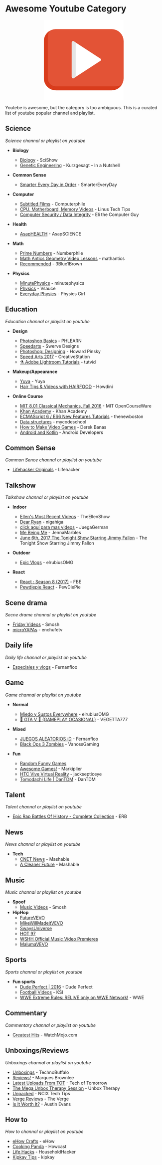 # Awesome Youtube Category

<p align="center">
  <img src="https://raw.githubusercontent.com/Windsooon/awesome-youtube/master/imgs/youtube.png">
</p>

Youtebe is awesome, but the category is too ambiguous. This is a curated list of youtube popular channel and playlist.


## Science

*Science channal or playlist on youtube*

- **Biology**
    - [Biology](https://www.youtube.com/playlist?list=PLB3FCEEAC84884760) - SciShow
    - [Genetic Engineering](https://www.youtube.com/playlist?list=PLFs4vir_WsTwIKUf1gbXr2EOTbApDC4um) - Kurzgesagt – In a Nutshell

- **Common Sense**
    - [Smarter Every Day in Order](https://www.youtube.com/playlist?list=PLjHf9jaFs8XUXBnlkBAuRkOpUJosxJ0Vx) - SmarterEveryDay

- **Computer**
    - [Subtitled Films](https://www.youtube.com/playlist?list=PLzH6n4zXuckpXGbML1y7pHxCkMRYYoG-c) - Computerphile
    - [CPU, Motherboard, Memory Videos](https://www.youtube.com/playlist?list=PL8mG-RkN2uTzxKz-jbEIsZDIHfz_CBGGx) - Linus Tech Tips
    - [Computer Security / Data Integrity](https://www.youtube.com/playlist?list=PL3662BFBEA6071A4E) - Eli the Computer Guy


- **Health**
    - [AsapHEALTH](https://www.youtube.com/playlist?list=PLvFsG9gYFxY_2tiOKgs7b2lSjMwR89ECb) - AsapSCIENCE

- **Math**
    - [Prime Numbers](https://www.youtube.com/playlist?list=PL0D0BD149128BB06F) - Numberphile
    - [Math Antics Geometry Video Lessons](https://www.youtube.com/playlist?list=PLUPEBWbAHUsx47fzhccfRSk4uNnBwtk7n) - mathantics
    - [Recommended](https://www.youtube.com/playlist?list=PLZHQObOWTQDPHP40bzkb0TKLRPwQGAoC-) - 3Blue1Brown

- **Physics**
    - [MinutePhysics](https://www.youtube.com/playlist?list=PLED25F943F8D6081C) - minutephysics
    - [Physics](https://www.youtube.com/playlist?list=PLZRRxQcaEjA7hrOOdNikWyDUgxPSOeBhw) - Vsauce
    - [Everyday Physics](https://www.youtube.com/playlist?list=PLGO_AWB1C4GT53kfaQ3qyuK8CPJonmUOe) - 
Physics Girl


## Education

*Education channal or playlist on youtube*

- **Design**
    - [Photoshop Basics](https://www.youtube.com/playlist?list=PL7JpMMpENaD28R-R4g1_ITGl40dk1CaIW) - PHLEARN
    - [Speedarts](https://www.youtube.com/playlist?list=PLK4X5isn_s-BPfZ0tUBiQerFn3v-O9HGw) - Swerve Designs
    - [Photoshop: Designing](https://www.youtube.com/playlist?list=PLC5BE7947C6ECB5B7) - Howard Pinsky
    - [Speed Arts 2017](https://www.youtube.com/playlist?list=PLFs4TpGOZiGc4dybCrKnmdRkdFCouh0ak) - CreativeStation
    - [⚗ Adobe Lightroom Tutorials](https://www.youtube.com/playlist?list=PLwnXQvUxjbNvdcx3WsRlMvyNXOgFtzlEI) - tutvid

- **Makeup/Appearance**
    - [Yuya](https://www.youtube.com/channel/UCBNs31xysxpAGMheg8OrngA) - Yuya
    - [Hair Tips & Videos with HAIRFOOD](https://www.youtube.com/playlist?list=PLA8z-oagowOS8KhFNV-8yN_DsvFdiJMF0) - Howdini

- **Online Course**
    - [MIT 8.01 Classical Mechanics, Fall 2016](https://www.youtube.com/playlist?list=PLUl4u3cNGP61qDex7XslwNJ-xxxEFzMNV) - MIT OpenCourseWare
    - [Khan Academy](https://www.youtube.com/user/khanacademy/playlists) - Khan Academy
    - [ECMAScript 6 / ES6 New Features Tutorials](https://www.youtube.com/playlist?list=PL6gx4Cwl9DGBhgcpA8eTYYWg7im72LgLt) - thenewboston
    - [Data structures](https://www.youtube.com/playlist?list=PL2_aWCzGMAwI3W_JlcBbtYTwiQSsOTa6P) - mycodeschool
    - [How to Make Video Games](https://www.youtube.com/playlist?list=PLGLfVvz_LVvSYnwKyw9xP5tEn7GSUWwZJ) - Derek Banas
    - [Android and Kotlin](https://www.youtube.com/playlist?list=PLWz5rJ2EKKc8ibQFkC77xUETd8BCkRbYc) - Android Developers


## Common Sense

*Common Sence channal or playlist on youtube*

- [Lifehacker Originals](https://www.youtube.com/playlist?list=PLHLI_p28bKXLJLZFAonAScpiPbCPUwzSH) - Lifehacker


## Talkshow

*Talkshow channal or playlist on youtube*

- **Indoor**
    - [Ellen's Most Recent Videos](https://www.youtube.com/playlist?list=PLuW4g7xujBWe7cuqlHZx8c45NjkI-Qowb) - TheEllenShow
    - [Dear Ryan](https://www.youtube.com/playlist?list=PLRU-B1PBK4BuhOS5QTd9ze2-wK2AolUa4) - nigahiga
    - [click aquí para mas videos](https://www.youtube.com/playlist?list=PL3WEZ2JFt2SU_5xht5fcUh72kYvXCUP3O) - JuegaGerman
    - [Me Being Me](https://www.youtube.com/playlist?list=PLfO2kc0hX8V9Agz97XVzuN_PuCDzsAt_L) - JennaMarbles
    - [June 6th, 2017 The Tonight Show Starring Jimmy Fallon](https://www.youtube.com/playlist?list=PLykzf464sU99Nvke6QGeUxbhMyU6e2ZqD) - The Tonight Show Starring Jimmy Fallon
- **Outdoor**
    - [Epic Vlogs](https://www.youtube.com/playlist?list=PL438YTl8SZFC04A5PgpJcuDwu8ZR6Fii6) - elrubiusOMG

- **React**
    - [React : Season 8 (2017)](https://www.youtube.com/playlist?list=PLwnD0jwK0yylXEbz-BpnvBrANJh-b_j5a) - FBE
    - [Pewdiepie React](https://www.youtube.com/playlist?list=PLYH8WvNV1YEnvURRShYIOajg3Fh3R0-Q5) - PewDiePie

## Scene drama

*Secne drame channal or playlist on youtube*

- [Friday Videos](https://www.youtube.com/playlist?list=PLShD8ZZW7qjnKyDrH_9YhAf9qv8sUgh1Y) - Smosh
- [microYAPAs](https://www.youtube.com/playlist?list=PLlGSQJ04OGkhJkS9aBrP1EyDu6XG7NYwL) - enchufetv

## Daily life

*Daily life channal or playlist on youtube*

- [Especiales y vlogs](https://www.youtube.com/playlist?list=PL814C4E8D9E0975C6) - Fernanfloo

## Game

*Game channal or playlist on youtube*
    
- **Normal**
    - [Miedo y Sustos Everywhere](https://www.youtube.com/playlist?list=PL354100F1A453CC91) - elrubiusOMG
    - [💜 GTA V 💜 (GAMEPLAY OCASIONAL)](https://www.youtube.com/playlist?list=PLSbDMtNBmYTvYS9_p2EAezHlsevf86eZg) - VEGETTA777
- **Mixed**
    - [JUEGOS ALEATORIOS :D](https://www.youtube.com/playlist?list=PLF6E8230EC97291C5) - Fernanfloo
    - [Black Ops 3 Zombies](https://www.youtube.com/playlist?list=PLxV_ER5SmeVZMnnXgRLtPwK3dv_QBWNDZ) - VanossGaming

- **Fun** 
    - [Random Funny Games](https://)
    - [Awesome Games!](https://www.youtube.com/playlist?list=PL3tRBEVW0hiDAf0LeFLFH8S83JWBjvtqE) - 
Markiplier
    - [HTC Vive Virtual Reality](https://www.youtube.com/playlist?list=PLMBYlcH3smRwc3QWNL7p7rDvVysFNTrzG) - jacksepticeye
    - [Tomodachi Life | DanTDM](https://www.youtube.com/playlist?list=PLUR-PCZCUv7QET0xgNsqidm51PTx7mXZp) - DanTDM

## Talent

*Talent channal or playlist on youtube*

- [Epic Rap Battles Of History - Complete Collection](https://www.youtube.com/playlist?list=PL96675BDF95286773) - ERB

## News

*News channal or playlist on youtube*

- **Tech**
    - [CNET News](https://www.youtube.com/playlist?list=PL58BB711743D884D8) - Mashable
    - [A Cleaner Future](https://www.youtube.com/playlist?list=PLSKUhDnoJjYlDHmAhTqE9EJ6rMfi2jlPc) - Mashable

## Music

*Music channal or playlist on youtube*

- **Spoof**
    - [Music Videos](https://www.youtube.com/playlist?list=PL21A272CC1406CF4A) - Smosh
- **HipHop**
    - [FutureVEVO](https://www.youtube.com/user/FutureVEVO)
    - [MikeWillMadeitVEVO](https://www.youtube.com/user/MikeWillMadeitVEVO)
    - [SwaysUniverse](https://www.youtube.com/user/SwaysUniverse/)
    - [HOT 97](https://www.youtube.com/user/HOT97NY)
    - [WSHH Official Music Video Premieres](https://www.youtube.com/channel/UC-yXuc1__OzjwpsJPlxYUCQ)
    - [MalumaVEVO](https://www.youtube.com/user/MalumaVEVO)

## Sports

*Sports channal or playlist on youtube*

- **Fun sports**
    - [Dude Perfect | 2016](https://www.youtube.com/playlist?list=PLCsuqbR8ZoiCCcN593ixhJ7p6OwwWltPJ) - Dude Perfect
    - [Football Videos](https://www.youtube.com/playlist?list=PLr2SXwjSsDgKEsO998eN2qkR86_BOoT__) - KSI
    - [WWE Extreme Rules: RELIVE only on WWE Network!](https://www.youtube.com/playlist?list=PLqIVmFaHA8BrGnqix44wB9nLoj4V87Syu) - WWE

## Commentary

*Commentary channal or playlist on youtube*
    
- [Greatest Hits](https://www.youtube.com/playlist?list=PLmZTDWJGfRq0g5TNY4VX12h6b3W4QSATt) - WatchMojo.com

## Unboxings/Reviews

*Unboxings channal or playlist on youtube*
    
- [Unboxings](https://www.youtube.com/playlist?list=PL-QYLnbz1Uu271w2yYfYir6PDv2Rho8ap) - TechnoBuffalo
- [Reviews!](https://www.youtube.com/playlist?list=PLBsP89CPrMeNm71T5gYC6jebm9vPbLBiP) - Marques Brownlee
- [Latest Uploads From TOT](https://www.youtube.com/playlist?list=PLIea1MeZnTD4BYdh6paL0Wa8SsXTJ6bjV) - Tech of Tomorrow
- [The Mega Unbox Therapy Session](https://www.youtube.com/playlist?list=PL7u4lWXQ3wfI_7PgX0C-VTiwLeu0S4v34) - Unbox Therapy
- [Unpacked](https://www.youtube.com/playlist?list=PLhOBXy8CSH6kc9m29nGSP9ivoFqmTzKkV) - NCIX Tech Tips
- [Verge Reviews](https://www.youtube.com/playlist?list=PLB53D249E08E885D1) - The Verge
- [Is It Worth It?](https://www.youtube.com/playlist?list=PL02HDVnTgIcrQWYv9O6eEiGcyhbsOo_0y) - Austin Evans

## How to

*How to channal or playlist on youtube*

- [eHow Crafts](https://www.youtube.com/playlist?list=PLdDFSP8QKxBe_Vhu0Rt5Z7PoEST4AkSpL) - eHow
- [Cooking Panda](https://www.youtube.com/playlist?list=PLLALQuK1NDrhEHkNEWNa4f1kbpcpxWYmU) - Howcast
- [Life Hacks](https://www.youtube.com/playlist?list=PLEE3089D7E78B9A63) - HouseholdHacker
- [Kipkay Tips](https://www.youtube.com/playlist?list=PLtZ1WtnfAMwPOMBL_ET9KNvlywLIu5U5D) - kipkay
